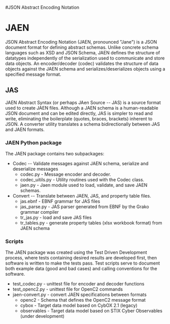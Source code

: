 #JSON Abstract Encoding Notation

# JAEN
JSON Abstract Encoding Notation (JAEN, pronounced "Jane") is a JSON document format for defining abstract schemas.
Unlike concrete schema languages such as XSD and JSON Schema, JAEN defines the structure of datatypes independently
of the serialization used to communicate and store data objects.  An encoder/decoder (codec) validates the structure
of data objects against the JAEN schema and serializes/deserializes objects using a specified message format.
## JAS
JAEN Abstract Syntax (or perhaps JAen Source -- JAS) is a source format used to create JAEN files.  Although a JAEN
schema is a human-readable JSON document and can be edited directly, JAS is simpler to read and write, eliminating
the boilerplate (quotes, braces, brackets) inherent to JSON.  A converter utility translates a schema bidirectionally
between JAS and JAEN formats.
### JAEN Python package
The JAEN package contains two subpackages:
- Codec -- Validate messages against JAEN schema, serialize and deserialize messages
  - codec.py - Message encoder and decoder.
  - codec_uitils.py - Utility routines used with the Codec class.
  - jaen.py - Jaen module used to load, validate, and save JAEN schemas.
- Convert -- Translate between JAEN, JAS, and property table files.
  - jas.ebnf - EBNF grammar for JAS files
  - jas_parse.py - JAS parser generated from EBNF by the Grako grammar compiler
  - tr_jas.py - load and save JAS files
  - tr_tables.py - generate property tables (xlsx workbook format) from JAEN schema
### Scripts
The JAEN package was created using the Test Driven Development process, where tests containing desired results
are developed first, then software is written to make the tests pass.  Test scripts serve to document both
example data (good and bad cases) and calling conventions for the software.
- test_codec.py - unittest file for encoder and decoder functions
- test_openc2.py - unittest file for OpenC2 commands
- jaen-convert.py - convert JAEN specifications between formats
   - openc2 - Schema that defines the OpenC2 message format
   - cybox - Target data model based on CybOX 2.1 (legacy)
   - observables - Target data model based on STIX Cyber Observables (under development)